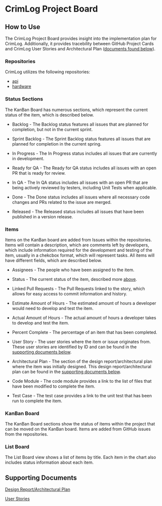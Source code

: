 # CrimLog Project Board

## How to Use

The CrimLog Project Board provides insight into the implementation plan for CrimLog. Additionally, it provides tracebility between GitHub Project Cards and CrimLog User Stories and Architectural Plan ([documents found below](#supporting-documents)).

### Repositories

CrimLog utilizes the following repositories:
- [api](https://github.com/crimlog/api) 
- [hardware](https://github.com/crimlog/hardware) 

### Status Sections
The KanBan Board has numerous sections, which represent the current status of the item, which is described below.

- Backlog - The Backlog status features all issues that are planned for completion, but not in the current sprint.

- Sprint Backlog - The Sprint Backlog status features all issues that are planned for completion in the current spring.

- In Progress - The In Progress status includes all issues that are currently in development.

- Ready for QA - The Ready for QA status includes all issues with an open PR that is ready for review.

- In QA - The In QA status includes all issues with an open PR that are being actively reviewed by testers, including Unit Tests when applicable.

- Done - The Done status includes all issues where all necessary code changes and PRs related to the issue are merged.

- Released - The Released status includes all issues that have been published in a version release.

### Items

Items on the KanBan board are added from Issues within the repositories. Items will contain a description, which are comments left by developers, which include information required for the development and testing of the item, usually in a chekcbox format, which will represent tasks. All items will have different fields, which are described below. 

- Assignees - The people who have been assigned to the item.

- Status - The current status of the item, described more [above](#status-sections).

- Linked Pull Requests - The Pull Requests linked to the story, which allows for easy access to commit information and history.

- Estimate Amount of Hours - The estimated amount of hours a developer would need to develop and test the item.

- Actual Amount of Hours - The actual amount of hours a developer takes to develop and test the item.

- Percent Complete - The percentage of an item that has been completed.

- User Story - The user stories where the item or issue originates from. These user stories are identified by ID and can be found in the [supporting documents below](#supporting-documents).

- Architectural Plan - The section of the design report/architectural plan where the item was initially designed. This design report/architectural plan can be found in the [supporting documents below](#supporting-documents).

- Code Module - The code module provides a link to the list of files that have been modified to complete the item.

- Test Case - The test case provides a link to the unit test that has been run to complete the item.

### KanBan Board

The KanBan Board sections show the status of items within the project that can be moved on the KanBan board. Items are added from GitHub issues from the repositories. 

### List Board

The List Board view shows a list of items by title. Each item in the chart also includes status information about each item.


## Supporting Documents

[Design Report/Architectural Plan](https://1drv.ms/b/s!AiCF1hcKxI7hhyieEy8h1eWCUFS_?e=PBor82)

[User Stories](https://1drv.ms/x/s!AiCF1hcKxI7hhn9KVQeXh_fbDS6b?e=k3gWiq)